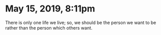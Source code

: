 # May 15, 2019, 8:11pm

There is only one life we live; so, we should be the person we want to be
rather than the person which others want.

<!-- &copy; Damodar Dahal -->
